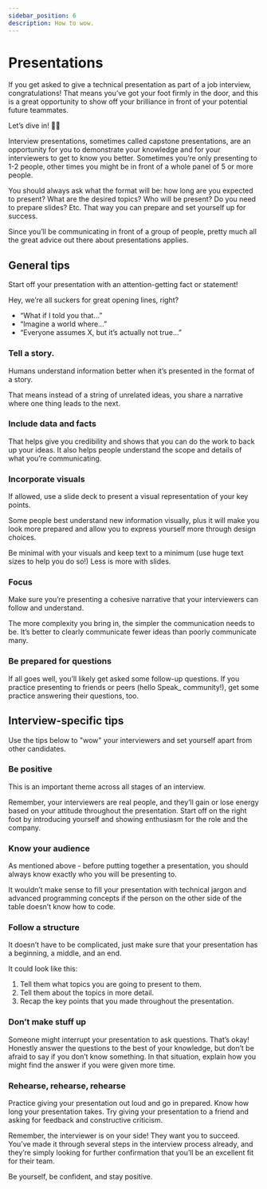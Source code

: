 ```yaml
---
sidebar_position: 6
description: How to wow.
---
```


# Presentations

If you get asked to give a technical presentation as part of a job interview, congratulations! That means you’ve got your foot firmly in the door, and this is a great opportunity to show off your brilliance in front of your potential future teammates.

Let’s dive in! 🏊🏾

Interview presentations, sometimes called capstone presentations, are an opportunity for you to demonstrate your knowledge and for your interviewers to get to know you better. Sometimes you’re only presenting to 1-2 people, other times you might be in front of a whole panel of 5 or more people.

You should always ask what the format will be: how long are you expected to present? What are the desired topics? Who will be present? Do you need to prepare slides? Etc. That way you can prepare and set yourself up for success.

Since you’ll be communicating in front of a group of people, pretty much all the great advice out there about presentations applies.

## General tips

Start off your presentation with an attention-getting fact or statement!

Hey, we’re all suckers for great opening lines, right?

- “What if I told you that...”
- “Imagine a world where...”
- “Everyone assumes X, but it’s actually not true...”

### Tell a story.

Humans understand information better when it’s presented in the format of a story.

That means instead of a string of unrelated ideas, you share a narrative where one thing leads to the next.

### Include data and facts

That helps give you credibility and shows that you can do the work to back up your ideas. It also helps people understand the scope and details of what you’re communicating.

### Incorporate visuals

If allowed, use a slide deck to present a visual representation of your key points.

Some people best understand new information visually, plus it will make you look more prepared and allow you to express yourself more through design choices.

Be minimal with your visuals and keep text to a minimum (use huge text sizes to help you do so!) Less is more with slides.

### Focus

Make sure you’re presenting a cohesive narrative that your interviewers can follow and understand.

The more complexity you bring in, the simpler the communication needs to be. It’s better to clearly communicate fewer ideas than poorly communicate many.

### Be prepared for questions

If all goes well, you’ll likely get asked some follow-up questions. If you practice presenting to friends or peers (hello Speak\_ community!), get some practice answering their questions, too.

## Interview-specific tips

Use the tips below to "wow" your interviewers and set yourself apart from other candidates.

### Be positive

This is an important theme across all stages of an interview.

Remember, your interviewers are real people, and they’ll gain or lose energy based on your attitude throughout the presentation. Start off on the right foot by introducing yourself and showing enthusiasm for the role and the company.

### Know your audience

As mentioned above - before putting together a presentation, you should always know exactly who you will be presenting to.

It wouldn’t make sense to fill your presentation with technical jargon and advanced programming concepts if the person on the other side of the table doesn’t know how to code.

### Follow a structure

It doesn’t have to be complicated, just make sure that your presentation has a beginning, a middle, and an end.

It could look like this:

1. Tell them what topics you are going to present to them.
2. Tell them about the topics in more detail.
3. Recap the key points that you made throughout the presentation.

### Don’t make stuff up

Someone might interrupt your presentation to ask questions. That’s okay! Honestly answer the questions to the best of your knowledge, but don’t be afraid to say if you don’t know something. In that situation, explain how you might find the answer if you were given more time.

### Rehearse, rehearse, rehearse

Practice giving your presentation out loud and go in prepared. Know how long your presentation takes. Try giving your presentation to a friend and asking for feedback and constructive criticism.

Remember, the interviewer is on your side! They want you to succeed. You’ve made it through several steps in the interview process already, and they’re simply looking for further confirmation that you’ll be an excellent fit for their team.

Be yourself, be confident, and stay positive.
